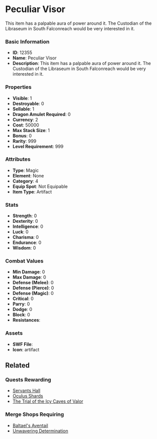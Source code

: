# Peculiar Visor

This item has a palpable aura of power around it. The Custodian of the Libraseum in South Falconreach would be very interested in it.

### Basic Information

- **ID**: 12355
- **Name**: Peculiar Visor
- **Description**: This item has a palpable aura of power around it. The Custodian of the Libraseum in South Falconreach would be very interested in it.

### Properties

- **Visible**: 1
- **Destroyable**: 0
- **Sellable**: 1
- **Dragon Amulet Required**: 0
- **Currency**: 2
- **Cost**: 50000
- **Max Stack Size**: 1
- **Bonus**: 0
- **Rarity**: 999
- **Level Requirement**: 999

### Attributes

- **Type**: Magic
- **Element**: None
- **Category**: 4
- **Equip Spot**: Not Equipable
- **Item Type**: Artifact

### Stats

- **Strength**: 0
- **Dexterity**: 0
- **Intelligence**: 0
- **Luck**: 0
- **Charisma**: 0
- **Endurance**: 0
- **Wisdom**: 0

### Combat Values

- **Min Damage**: 0
- **Max Damage**: 0
- **Defense (Melee)**: 0
- **Defense (Pierce)**: 0
- **Defense (Magic)**: 0
- **Critical**: 0
- **Parry**: 0
- **Dodge**: 0
- **Block**: 0
- **Resistances**: 

### Assets

- **SWF File**: 
- **Icon**: artifact

## Related

### Quests Rewarding

- [Servants Hall](../quests/1070-servants-hall.md)
- [Oculus Shards](../quests/1129-oculus-shards.md)
- [The Trial of the Icy Caves of Valor](../quests/2172-the-trial-of-the-icy-caves-of-valor.md)

### Merge Shops Requiring

- [Baltael's Aventail](../merge-shops/205-baltael-s-aventail.md)
- [Unwavering Determination](../merge-shops/426-unwavering-determination.md)

